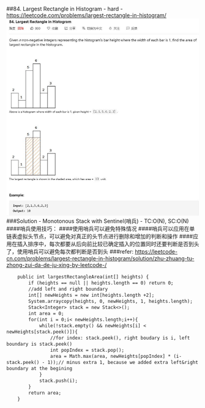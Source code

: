 ##84. Largest Rectangle in Histogram - hard - https://leetcode.com/problems/largest-rectangle-in-histogram/
![Image of /largest_rectangle_in_histogram](imgs//largest_rectangle_in_histogram.jpg)
###Solution - Monotonous Stack with Sentinel(哨兵) - TC:O(N), SC:O(N)
####哨兵使用技巧：
####使用哨兵可以避免特殊情况
####哨兵可以应用在单链表虚拟头节点，可以避免对真正的头节点进行删除和增加的判断和操作
####应用在插入排序中，每次都要从后向前比较已确定插入的位置同时还要判断是否到头了，使用哨兵可以避免每次都判断是否到头
###refer: https://leetcode-cn.com/problems/largest-rectangle-in-histogram/solution/zhu-zhuang-tu-zhong-zui-da-de-ju-xing-by-leetcode-/
```
    public int largestRectangleArea(int[] heights) {
        if (heights == null || heights.length == 0) return 0;
        //add left and right boundary
        int[] newHeights = new int[heights.length +2];
        System.arraycopy(heights, 0, newHeights, 1, heights.length);
        Stack<Integer> stack = new Stack<>();
        int area = 0;
        for(int i = 0;i< newHeights.length;i++){
            while(!stack.empty() && newHeights[i] < newHeights[stack.peek()]){
                //for index: stack.peek(), right boudary is i, left boundary is stack.peek()
                int popIndex = stack.pop();
                area = Math.max(area, newHeights[popIndex] * (i-stack.peek() - 1));// minus extra 1, because we added extra left&right boundary at the begining
            }
            stack.push(i);
        }
        return area;
    }
```